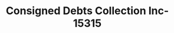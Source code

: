 ---
f_zip-code: 19526
f_state-code: PA
title: Consigned Debts Collection Inc-15315
f_phone: 610-562-7727
f_city-only: Hamburg
f_address: 1001 South 4Th Street Professional Center Hamburg
f_location-unique-id: '15315'
slug: consigned-debts-collection-inc-15315
updated-on: '2024-05-30T13:46:58.046Z'
created-on: '2024-05-30T13:36:59.803Z'
published-on: '2024-05-30T13:54:32.469Z'
f_city-state: cms/city/hamburg-pa.md
f_company: cms/company/consigned-debts-collection-inc.md
f_state: cms/state/pennsylvania.md
layout: '[payday-loan].html'
tags: payday-loan
---